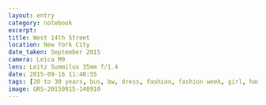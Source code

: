 ```yaml
--- 
layout: entry
category: notebook
excerpt:
title: West 14th Street
location: New York City
date_taken: September 2015
camera: Leica M9
lens: Leitz Summilux 35mm f/1.4
date: 2015-09-16 11:48:55
tags: [20 to 30 years, bus, bw, dress, fashion, fashion week, girl, handbag, purse, shades, shoes, sunglasses]
image: GRS-20150915-140910
---
```

